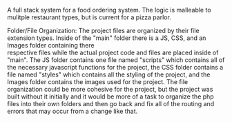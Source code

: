 A full stack system for a food ordering system. The logic is malleable to mulitple restaurant types, but is current for a pizza parlor.

Folder/File Organization: 
  The project files are organized by their file extension types. Inside of the "main" folder there is a JS, CSS, and an Images folder containing there     
  respective files while the actual project code and files are placed inside of "main". The JS folder contains one file named "scripts" which contains all 
  of the necessary javascript functions for the project, the CSS folder contains a file named "styles" which contains all the styling of the project, and 
  the Images folder contains the images used for the project. The file organization could be more cohesive for the project, but the project was built 
  without it initially and it would be more of a task to organize the php files into their own folders and then go back and fix all of the routing and  
  errors that may occur from a change like that.
